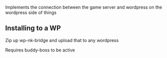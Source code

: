 Implements the connection between the game server and wordpress on the wordpress side  of things 

Installing to a WP 
----- 

Zip up wp-nk-bridge and upload that to any wordpress 

Requires buddy-boss to be active 
